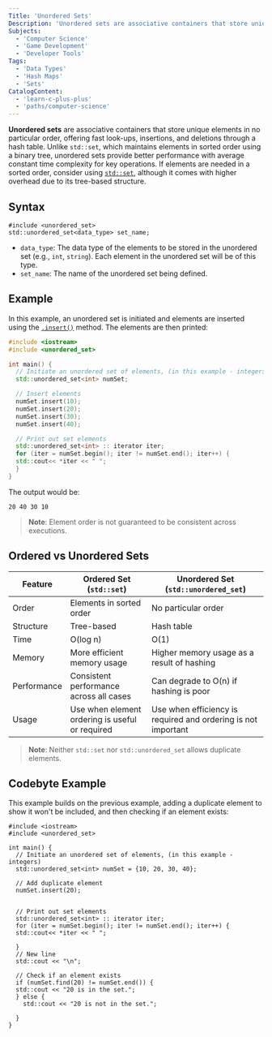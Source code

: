 ```yaml
---
Title: 'Unordered Sets'
Description: 'Unordered sets are associative containers that store unique elements in no specific order, offering fast retrieval through a hash-based implementation.'
Subjects:
  - 'Computer Science'
  - 'Game Development'
  - 'Developer Tools'
Tags:
  - 'Data Types'
  - 'Hash Maps'
  - 'Sets'
CatalogContent:
  - 'learn-c-plus-plus'
  - 'paths/computer-science'
---
```


**Unordered sets** are associative containers that store unique elements in no particular order, offering fast look-ups, insertions, and deletions through a hash table. Unlike `std::set`, which maintains elements in sorted order using a binary tree, unordered sets provide better performance with average constant time complexity for key operations. If elements are needed in a sorted order, consider using [`std::set`](https://www.codecademy.com/resources/docs/cpp/sets), although it comes with higher overhead due to its tree-based structure.

## Syntax

```pseudo
#include <unordered_set>
std::unordered_set<data_type> set_name;
```

- `data_type`: The data type of the elements to be stored in the unordered set (e.g., `int`, `string`). Each element in the unordered set will be of this type.
- `set_name`: The name of the unordered set being defined.

## Example

In this example, an unordered set is initiated and elements are inserted using the [`.insert()`](https://www.codecademy.com/resources/docs/cpp/sets/insert) method. The elements are then printed:

```cpp
#include <iostream>
#include <unordered_set>

int main() {
  // Initiate an unordered set of elements, (in this example - integers)
  std::unordered_set<int> numSet;

  // Insert elements
  numSet.insert(10);
  numSet.insert(20);
  numSet.insert(30);
  numSet.insert(40);

  // Print out set elements
  std::unordered_set<int> :: iterator iter;
  for (iter = numSet.begin(); iter != numSet.end(); iter++) {
  std::cout<< *iter << " ";
  }
}
```

The output would be:

```shell
20 40 30 10
```

> **Note**: Element order is not guaranteed to be consistent across executions.

## Ordered vs Unordered Sets

| Feature     | Ordered Set (`std::set`)                        | Unordered Set (`std::unordered_set`)                          |
| ----------- | ----------------------------------------------- | ------------------------------------------------------------- |
| Order       | Elements in sorted order                        | No particular order                                           |
| Structure   | Tree-based                                      | Hash table                                                    |
| Time        | O(log n)                                        | O(1)                                                          |
| Memory      | More efficient memory usage                     | Higher memory usage as a result of hashing                    |
| Performance | Consistent performance across all cases         | Can degrade to O(n) if hashing is poor                        |
| Usage       | Use when element ordering is useful or required | Use when efficiency is required and ordering is not important |

> **Note**: Neither `std::set` nor `std::unordered_set` allows duplicate elements.

## Codebyte Example

This example builds on the previous example, adding a duplicate element to show it won't be included, and then checking if an element exists:

```codebyte/cpp
#include <iostream>
#include <unordered_set>

int main() {
  // Initiate an unordered set of elements, (in this example - integers)
  std::unordered_set<int> numSet = {10, 20, 30, 40};

  // Add duplicate element
  numSet.insert(20);


  // Print out set elements
  std::unordered_set<int> :: iterator iter;
  for (iter = numSet.begin(); iter != numSet.end(); iter++) {
  std::cout<< *iter << " ";

  }
  // New line
  std::cout << "\n";

  // Check if an element exists
  if (numSet.find(20) != numSet.end()) {
  std::cout << "20 is in the set.";
  } else {
    std::cout << "20 is not in the set.";

  }
}
```
